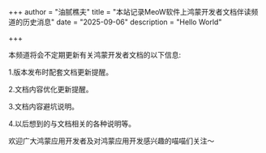 +++
author = "油腻樵夫"
title = "本站记录MeoW软件上鸿蒙开发者文档伴读频道的历史消息"
date = "2025-09-06"
description = "Hello World"

+++

本频道将会不定期更新有关鸿蒙开发者文档的以下信息:

1.版本发布时配套文档更新提醒。

2.文档内容优化更新提醒。

3.文档内容避坑说明。

4.以后想到的与文档相关的各种说明等。

欢迎广大鸿蒙应用开发者及对鸿蒙应用开发感兴趣的喵喵们关注～
